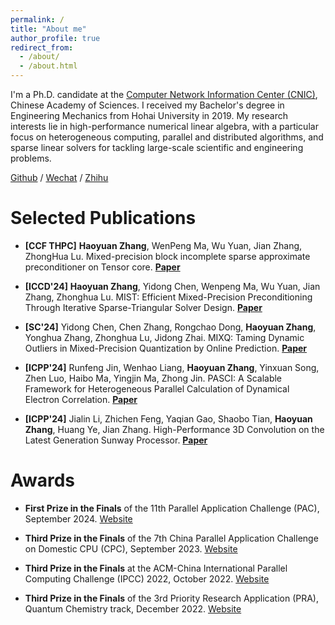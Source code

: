 ```yaml
---
permalink: /
title: "About me"
author_profile: true
redirect_from: 
  - /about/
  - /about.html
---
```



I'm a Ph.D. candidate at the [Computer Network Information Center (CNIC)](http://www.cnic.cas.cn/), Chinese Academy of Sciences. I received my Bachelor's degree in Engineering Mechanics from Hohai University in 2019. My research interests lie in high-performance numerical linear algebra, with a particular focus on heterogeneous computing, parallel and distributed algorithms, and sparse linear solvers for tackling large-scale scientific and engineering problems.


[Github](https://github.com/MicroZHY) / [Wechat](../images/wechat.jpg) / [Zhihu](https://www.zhihu.com/people/micro-10-53)
 
 
# Selected Publications

- **[CCF THPC]** **Haoyuan Zhang**, WenPeng Ma, Wu Yuan, Jian Zhang, ZhongHua Lu. Mixed-precision block incomplete sparse approximate preconditioner on Tensor core. [**Paper**](https://link.springer.com/article/10.1007/s42514-023-00165-9)
  
- **[ICCD'24]** **Haoyuan Zhang**, Yidong Chen, Wenpeng Ma, Wu Yuan, Jian Zhang, Zhonghua Lu. MIST: Efficient Mixed-Precision Preconditioning Through Iterative Sparse-Triangular Solver Design. [**Paper**](https://www.iccd-conf.com/agenda.html)
  
- **[SC'24]** Yidong Chen, Chen Zhang, Rongchao Dong, **Haoyuan Zhang**, Yonghua Zhang, Zhonghua Lu, Jidong Zhai. MIXQ: Taming Dynamic Outliers in Mixed-Precision Quantization by Online Prediction. [**Paper**](https://dl.acm.org/doi/pdf/10.1109/SC41406.2024.00080)
  
- **[ICPP'24]** Runfeng Jin, Wenhao Liang, **Haoyuan Zhang**, Yinxuan Song, Zhen Luo, Haibo Ma, Yingjin Ma, Zhong Jin. PASCI: A Scalable Framework for Heterogeneous Parallel Calculation of Dynamical Electron Correlation. [**Paper**](https://dl.acm.org/doi/pdf/10.1145/3673038.3673098)
  
- **[ICPP'24]** Jialin Li, Zhichen Feng, Yaqian Gao, Shaobo Tian, **Haoyuan Zhang**, Huang Ye, Jian Zhang. High-Performance 3D Convolution on the Latest Generation Sunway Processor. [**Paper**](https://dl.acm.org/doi/pdf/10.1145/3673038.3673093)


# Awards

- **First Prize in the Finals** of the 11th Parallel Application Challenge (PAC), September 2024. [Website](http://www.paratera-edu.org.cn/news/detail?id=793)
  
- **Third Prize in the Finals** of the 7th China Parallel Application Challenge on Domestic CPU (CPC), September 2023. [Website](http://www.paratera-edu.org.cn/news/detail?id=719)

- **Third Prize in the Finals** at the ACM-China International Parallel Computing Challenge (IPCC) 2022, October 2022. [Website](https://mp.weixin.qq.com/s/5STOFRnqFGp7xwu7WRSgXg)

- **Third Prize in the Finals** of the 3rd Priority Research Application (PRA), Quantum Chemistry track, December 2022. [Website](https://cas-pra.sugon.com/sugon/historyReview.html)

 
 
